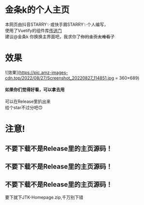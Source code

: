 # 金条k的个人主页
本网页由抖音STARRY✨或快手屑STARRY✨个人编写，     
使用了Vuetify的组件库[传送门](https://vuetifyjs.com/zh-Hans/)     
建议@金条k 你换换主界面吧，我求你了~~你的主页太难看了~~     

# 效果       
![效果](https://pic.amz-images-cdn.top/2022/08/27/Screenshot_20220827_114851.jpg = 360×689)

#### 如果你们觉得好看，可以拿去用       
可以在Release里扒出来     
给个star不过分吧🙃     

# 注意!     
## 不要下载不是Release里的主页源码！     
## 不要下载不是Release里的主页源码！     
## 不要下载不是Release里的主页源码！     
要下就下JTK-Homepage.zip,千万别下错
